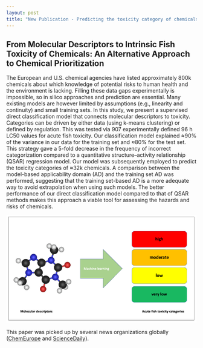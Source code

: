 ```yaml
---
layout: post
title: "New Publication - Predicting the toxicity category of chemicals"
---
```


## From Molecular Descriptors to Intrinsic Fish Toxicity of Chemicals: An Alternative Approach to Chemical Prioritization


The European and U.S. chemical agencies have listed approximately 800k chemicals about which knowledge of potential risks to human health and the environment is lacking. Filling these data gaps experimentally is impossible, so in silico approaches and prediction are essential. Many existing models are however limited by assumptions (e.g., linearity and continuity) and small training sets. In this study, we present a supervised direct classification model that connects molecular descriptors to toxicity. Categories can be driven by either data (using k-means clustering) or defined by regulation. This was tested via 907 experimentally defined 96 h LC50 values for acute fish toxicity. Our classification model explained ≈90% of the variance in our data for the training set and ≈80% for the test set. This strategy gave a 5-fold decrease in the frequency of incorrect categorization compared to a quantitative structure–activity relationship (QSAR) regression model. Our model was subsequently employed to predict the toxicity categories of ≈32k chemicals. A comparison between the model-based applicability domain (AD) and the training set AD was performed, suggesting that the training set-based AD is a more adequate way to avoid extrapolation when using such models. The better performance of our direct classification model compared to that of QSAR methods makes this approach a viable tool for assessing the hazards and risks of chemicals. 


<img src="https://github.com/EMCMS/emcms/blob/gh-pages/assets/img/TOC_FT_2022.png?raw=true" alt="Graphical Abstract" width="1000"/> 

This paper was picked up by several news organizations globally ([ChemEurope](https://www.chemeurope.com/en/news/1179005/using-machine-learning-to-improve-the-toxicity-assessment-of-chemicals.html) and [ScienceDaily](https://www.sciencedaily.com/releases/2022/12/221214113913.htm)).

